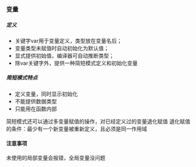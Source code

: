 ### 变量
##### 定义
- 关键字var用于变量定义，类型放在变量名后；
- 变量类型未赋值时自动初始化为默认值；
- 显式提供初始值，编译器可自动推断类型；
- 除var关键字外，提供一种简短模式定义和初始化变量
##### 简短模式特点
- 定义变量，同时显示初始化
- 不能提供数据类型
- 只能用在函数内部

简短模式还可以通过多变量赋值的操作，对已经定义过的变量退化赋值
退化赋值的条件：最少有一个新变量被重新定义，且必须是同一作用域

#### 注意事项
未使用的局部变量会报错，全局变量没问题